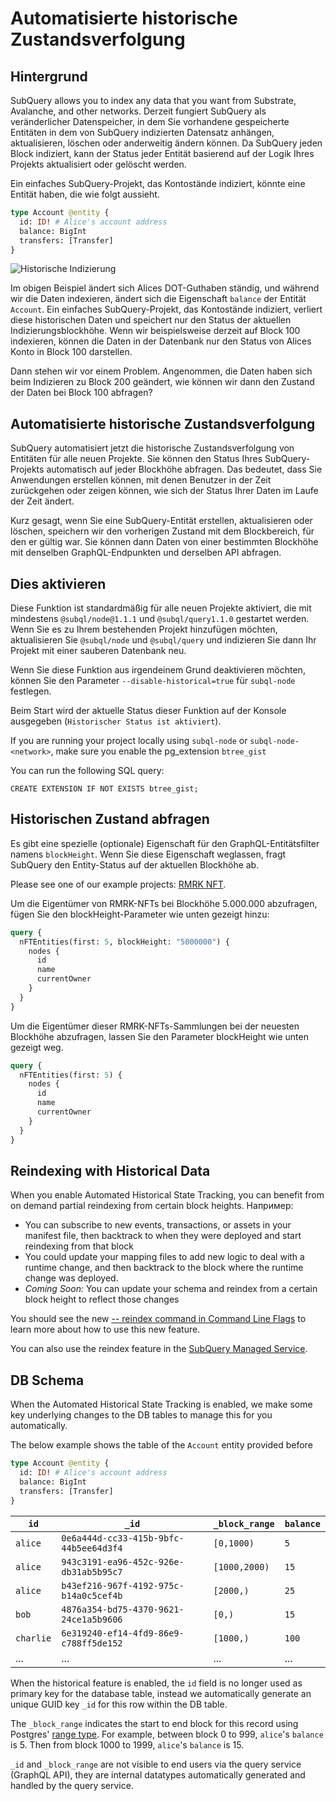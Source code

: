 # Automatisierte historische Zustandsverfolgung

## Hintergrund

SubQuery allows you to index any data that you want from Substrate, Avalanche, and other networks. Derzeit fungiert SubQuery als veränderlicher Datenspeicher, in dem Sie vorhandene gespeicherte Entitäten in dem von SubQuery indizierten Datensatz anhängen, aktualisieren, löschen oder anderweitig ändern können. Da SubQuery jeden Block indiziert, kann der Status jeder Entität basierend auf der Logik Ihres Projekts aktualisiert oder gelöscht werden.

Ein einfaches SubQuery-Projekt, das Kontostände indiziert, könnte eine Entität haben, die wie folgt aussieht.

```graphql
type Account @entity {
  id: ID! # Alice's account address
  balance: BigInt
  transfers: [Transfer]
}
```

![Historische Indizierung](/assets/img/run_publish/historic_indexing.png)

Im obigen Beispiel ändert sich Alices DOT-Guthaben ständig, und während wir die Daten indexieren, ändert sich die Eigenschaft `balance` der Entität `Account`. Ein einfaches SubQuery-Projekt, das Kontostände indiziert, verliert diese historischen Daten und speichert nur den Status der aktuellen Indizierungsblockhöhe. Wenn wir beispielsweise derzeit auf Block 100 indexieren, können die Daten in der Datenbank nur den Status von Alices Konto in Block 100 darstellen.

Dann stehen wir vor einem Problem. Angenommen, die Daten haben sich beim Indizieren zu Block 200 geändert, wie können wir dann den Zustand der Daten bei Block 100 abfragen?

## Automatisierte historische Zustandsverfolgung

SubQuery automatisiert jetzt die historische Zustandsverfolgung von Entitäten für alle neuen Projekte. Sie können den Status Ihres SubQuery-Projekts automatisch auf jeder Blockhöhe abfragen. Das bedeutet, dass Sie Anwendungen erstellen können, mit denen Benutzer in der Zeit zurückgehen oder zeigen können, wie sich der Status Ihrer Daten im Laufe der Zeit ändert.

Kurz gesagt, wenn Sie eine SubQuery-Entität erstellen, aktualisieren oder löschen, speichern wir den vorherigen Zustand mit dem Blockbereich, für den er gültig war. Sie können dann Daten von einer bestimmten Blockhöhe mit denselben GraphQL-Endpunkten und derselben API abfragen.

## Dies aktivieren

Diese Funktion ist standardmäßig für alle neuen Projekte aktiviert, die mit mindestens `@subql/node@1.1.1` und `@subql/query1.1.0` gestartet werden. Wenn Sie es zu Ihrem bestehenden Projekt hinzufügen möchten, aktualisieren Sie `@subql/node` und `@subql/query` und indizieren Sie dann Ihr Projekt mit einer sauberen Datenbank neu.

Wenn Sie diese Funktion aus irgendeinem Grund deaktivieren möchten, können Sie den Parameter `--disable-historical=true` für `subql-node` festlegen.

Beim Start wird der aktuelle Status dieser Funktion auf der Konsole ausgegeben (`Historischer Status ist aktiviert`).

If you are running your project locally using `subql-node` or `subql-node-<network>`, make sure you enable the pg_extension `btree_gist`

You can run the following SQL query:

```shell
CREATE EXTENSION IF NOT EXISTS btree_gist;
```

## Historischen Zustand abfragen

Es gibt eine spezielle (optionale) Eigenschaft für den GraphQL-Entitätsfilter namens `blockHeight`. Wenn Sie diese Eigenschaft weglassen, fragt SubQuery den Entity-Status auf der aktuellen Blockhöhe ab.

Please see one of our example projects: [RMRK NFT](https://github.com/subquery/tutorial-rmrk-nft).

Um die Eigentümer von RMRK-NFTs bei Blockhöhe 5.000.000 abzufragen, fügen Sie den blockHeight-Parameter wie unten gezeigt hinzu:

```graphql
query {
  nFTEntities(first: 5, blockHeight: "5000000") {
    nodes {
      id
      name
      currentOwner
    }
  }
}
```

Um die Eigentümer dieser RMRK-NFTs-Sammlungen bei der neuesten Blockhöhe abzufragen, lassen Sie den Parameter blockHeight wie unten gezeigt weg.

```graphql
query {
  nFTEntities(first: 5) {
    nodes {
      id
      name
      currentOwner
    }
  }
}
```

## Reindexing with Historical Data

When you enable Automated Historical State Tracking, you can benefit from on demand partial reindexing from certain block heights. Например:

- You can subscribe to new events, transactions, or assets in your manifest file, then backtrack to when they were deployed and start reindexing from that block
- You could update your mapping files to add new logic to deal with a runtime change, and then backtrack to the block where the runtime change was deployed.
- _Coming Soon:_ You can update your schema and reindex from a certain block height to reflect those changes

You should see the new [-- reindex command in Command Line Flags](./references.md#reindex) to learn more about how to use this new feature.

You can also use the reindex feature in the [SubQuery Managed Service](https://managedservice.subquery.network).

## DB Schema

When the Automated Historical State Tracking is enabled, we make some key underlying changes to the DB tables to manage this for you automatically.

The below example shows the table of the `Account` entity provided before

```graphql
type Account @entity {
  id: ID! # Alice's account address
  balance: BigInt
  transfers: [Transfer]
}
```

| `id`      | `_id`                                  | `_block_range` | `balance` |
| --------- | -------------------------------------- | -------------- | --------- |
| `alice`   | `0e6a444d-cc33-415b-9bfc-44b5ee64d3f4` | `[0,1000)`     | `5`       |
| `alice`   | `943c3191-ea96-452c-926e-db31ab5b95c7` | `[1000,2000)`  | `15`      |
| `alice`   | `b43ef216-967f-4192-975c-b14a0c5cef4b` | `[2000,)`      | `25`      |
| `bob`     | `4876a354-bd75-4370-9621-24ce1a5b9606` | `[0,)`         | `15`      |
| `charlie` | `6e319240-ef14-4fd9-86e9-c788ff5de152` | `[1000,)`      | `100`     |
| ...       | ...                                    | ...            | ...       |

When the historical feature is enabled, the `id` field is no longer used as primary key for the database table, instead we automatically generate an unique GUID key `_id` for this row within the DB table.

The `_block_range` indicates the start to end block for this record using Postgres' [range type](https://www.postgresql.org/docs/current/rangetypes.html). For example, between block 0 to 999, `alice`'s `balance` is 5. Then from block 1000 to 1999, `alice`'s `balance` is 15.

`_id` and `_block_range` are not visible to end users via the query service (GraphQL API), they are internal datatypes automatically generated and handled by the query service.
